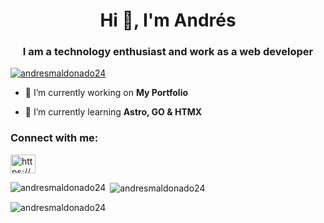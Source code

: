 <h1 align="center">Hi 👋, I'm Andrés</h1>
<h3 align="center">I am a technology enthusiast and work as a web developer</h3>

<p align="left"> <a href="https://github.com/ryo-ma/github-profile-trophy"><img src="https://github-profile-trophy.vercel.app/?username=andresmaldonado24" alt="andresmaldonado24" /></a> </p>

- 🔭 I’m currently working on **My Portfolio**

- 🌱 I’m currently learning **Astro, GO & HTMX**

<h3 align="left">Connect with me:</h3>
<p align="left">
<a href="https://linkedin.com/in/https://www.linkedin.com/in/andresmaldonadoespinosa/" target="blank"><img align="center" src="https://raw.githubusercontent.com/rahuldkjain/github-profile-readme-generator/master/src/images/icons/Social/linked-in-alt.svg" alt="https://www.linkedin.com/in/andresmaldonadoespinosa/" height="30" width="40" /></a>
</p>

<p><img align="left" src="https://github-readme-stats.vercel.app/api/top-langs?username=andresmaldonado24&show_icons=true&locale=en&layout=compact" alt="andresmaldonado24" /></p>

<p>&nbsp;<img align="center" src="https://github-readme-stats.vercel.app/api?username=andresmaldonado24&show_icons=true&locale=en" alt="andresmaldonado24" /></p>

<p><img align="center" src="https://github-readme-streak-stats.herokuapp.com/?user=andresmaldonado24&" alt="andresmaldonado24" /></p>
